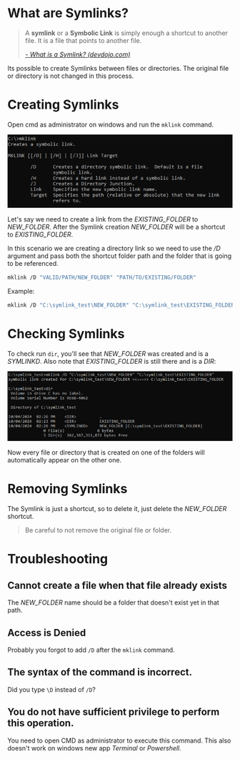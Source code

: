 # What are Symlinks?

>A **symlink** or a **Symbolic Link** is simply enough a shortcut to another file. It is a file that points to another file.
>
>*[- What is a Symlink? (devdojo.com)](https://devdojo.com/devdojo/what-is-a-symlink)*

Its possible to create Symlinks between files or directories. The original file or directory is not changed in this process.
# Creating Symlinks

Open cmd as administrator on windows and run the `mklink` command.

![Symlink_help.png](Symlink_help.png)

Let's say we need to create a link from the *EXISTING_FOLDER* to *NEW_FOLDER*. After the Symlink creation *NEW_FOLDER* will be a shortcut to *EXISTING_FOLDER*.

In this scenario we are creating a directory link so we need to use the */D* argument and pass both the shortcut folder path and the folder that is going to be referenced.

```BASH
mklink /D "VALID/PATH/NEW_FOLDER" "PATH/TO/EXISTING/FOLDER"
```

Example:
```BASH
mklink /D "C:\symlink_test\NEW_FOLDER" "C:\symlink_test\EXISTING_FOLDER"
```

# Checking Symlinks

To check run `dir`, you'll see that *NEW_FOLDER* was created and is a *SYMLINKD*.
Also note that *EXISTING_FOLDER* is still there and is a *DIR*:

![Symlink_creation.png](Symlink_creation.png)

Now every file or directory that is created on one of the folders will automatically appear on the other one.
# Removing Symlinks

The Symlink is just a shortcut, so to delete it, just delete the *NEW_FOLDER* shortcut.

>Be careful to not remove the original file or folder.

# Troubleshooting

## Cannot create a file when that file already exists
The *NEW_FOLDER* name should be a folder that doesn't exist yet in that path.

## Access is Denied
Probably you forgot to add `/D` after the `mklink` command.

## The syntax of the command is incorrect.
Did you type `\D` instead of `/D`?

## You do not have sufficient privilege to perform this operation.
You need to open CMD as administrator to execute this command. This also doesn't work on windows new app *Terminal* or *Powershell*. 